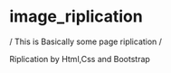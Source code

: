 # image_riplication

/ This is Basically some page riplication /

Riplication by Html,Css and Bootstrap
